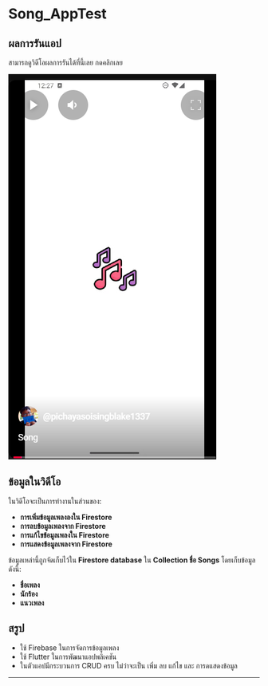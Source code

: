 # Song_AppTest

## ผลการรันแอป

สามารถดูวิดีโอผลการรันได้ที่นี้เลย กดคลิกเลย

[![Song](/assets/image/01.png)](https://youtube.com/shorts/-_aYMLPkVjk?feature=share "Songs App Test CRUD")

## ข้อมูลในวิดีโอ

ในวิดีโอจะเป็นการทำงานในส่วนของ:
- **การเพิ่มข้อมูลเพลงลงใน Firestore**
- **การลบข้อมูลเพลงจาก Firestore**
- **การแก้ไขข้อมูลเพลงใน Firestore**
- **การแสดงข้อมูลเพลงจาก Firestore**

ข้อมูลเหล่านี้ถูกจัดเก็บไว้ใน **Firestore database** ใน **Collection ชื่อ Songs** โดยเก็บข้อมูลดังนี้:
- **ชื่อเพลง**
- **นักร้อง**
- **แนวเพลง**

## สรูป

- ใช้ Firebase ในการจัดการข้อมูลเพลง
- ใช้ Flutter ในการพัฒนาแอปพลิเคชัน
- ในตัวแอปมีกระบวนการ CRUD ครบ ไม่ว่าจะเป็น เพิ่ม ลบ แก้ไข  และ การดแสดงข้อมูล

---


